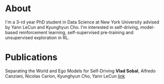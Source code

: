 # About
I'm a 3-rd year PhD student in Data Science at New York University advised by Yann LeCun and Kyunghyun Cho.
I'm interested in self-driving, model-based reinforcement learning, self-supervised pre-training and unsupervised exploration in RL.

# Publications
Separating the World and Ego Models for Self-Driving
**Vlad Sobal**, Alfredo Canziani, Nicolas Carion, Kyunghyun Cho, Yann LeCun
[link](https://arxiv.org/abs/2204.07184)

